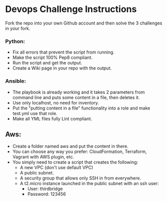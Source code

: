 # Devops Challenge Instructions

Fork the repo into your own Github account and then solve the 3 challenges in your fork.

### Python:

- Fix all errors that prevent the script from running.
- Make the script 100% Pep8 compliant.
- Run the script and get the output.
- Create a Wiki page in your repo with the output.

### Ansible:

- The playbook is already working and it takes 2 parameters from command line and puts some content in a file, then deletes it.
- Use only localhost, no need for inventory.
- Put the "putting content in a file" functionality into a role and make test.yml use that role.
- Make all YML files fully Lint compliant.

## Aws:

- Create a folder named aws and put the content in there.
- You can choose any way you prefer: CloudFormation, Terraform, Vagrant with AWS plugin, etc.
- You simply need to create a script that creates the following:
    - A new VPC (don't use default VPC)
    - A public subnet.
    - A security group that allows only SSH in from everywhere.
    - A t2.micro instance launched in the public subnet with an ssh user:
        - User: thirdbridge
        - Password: 123456
